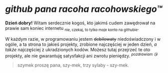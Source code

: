 # *github pana racoha racohowskiego™*
**Dzień dobry!**
Witam serdecznie kogoś, kto jakimś cudem zawędrował na prawie sam koniec internetu <sub>nie, czekaj, to tylko moje konto na githubie</sub>.

W każdym razie, w programowaniu jestem ~~debilowaty~~ niedoświadczony i w ogóle, a ta strona to jakieś projekty, zrobione najczęściej w jeden dzień, *a także* najczęściej z ukradzionych kodów.
Możesz tutaj przejrzeć te oto projekty, ale nie gwarantuję satysfakcji ani zwrotu pieniędzy. <sup>*pozdrawiam 😘*</sup>
>szymek proszę pana, szy-mek,
>trzy sylaby - szy-mek.
